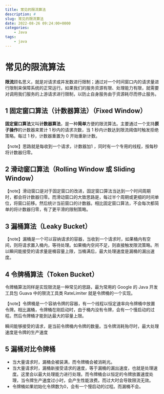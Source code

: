 ```yaml
---
title: 常见的限流算法
description: #
slug: 常见的限流算法
date: 2022-08-26 09:24:00+0000
categories:
    - Java
tags:
    - java
---
```


# 常见的限流算法

**限流**顾名思义，就是对请求或并发数进行限制；通过对一个时间窗口内的请求量进行限制来保障系统的正常运行。如果我们的服务资源有限、处理能力有限，就需要对调用我们服务的上游请求进行限制，以防止自身服务由于资源耗尽而停止服务。

## 1 固定窗口算法（计数器算法）（Fixed Window）

**固定窗口算法**又叫**计数器算法**，是一种**简单**方便的限流算法。主要通过一个支持**原子操作**的计数器来累计 1 秒内的请求次数，当 1 秒内计数达到限流阈值时触发拒绝策略。每过 1 秒，计数器重置为 0 开始重新计数。

【note】思路就是每收到一个请求，计数器加1 ，同时有一个专用的线程，按每秒将计数器归零。

## 2 滑动窗口算法（Rolling Window 或 Sliding Window）

【note】滑动窗口是对于固定窗口的改进，固定窗口算法当达到一个时间周期时，都会将计数器归零。而滑动窗口的大致思路是，每过半个周期或更细的时间单位，将窗口前移。然后统计当前窗口的计数器。相比固定窗口算法，不会每次都简单的将计数器归零，有了更平滑的限制策略。

## 3 漏桶算法（Leaky Bucket）

【note】漏桶是一个可以容纳请求的容器，当收到一个请求时，如果桶内有空间，则将请求置入桶内，等待处理。如果桶内空间不足，则直接触发限流策略。所以瞬间能接受的请求量是桶容量上限，当桶满后，最大处理速度是漏桶的漏出速度。

## 4 令牌桶算法（Token Bucket）

令牌桶算法同样是实现限流是一种常见的思路，最为常用的 Google 的 Java 开发工具包 Guava 中的限流工具类 RateLimiter 就是令牌桶的一个实现。

【note】令牌桶是一个容纳令牌的容器，有一个线程以恒定速率向令牌桶中放置令牌。相比漏桶，令牌桶在刚启动时，由于桶内没有令牌，会有一个慢启动的过程。然后令牌桶才能到达最大的容量上限。

瞬间能够接受的请求，是当前令牌桶内令牌的数量。当令牌消耗殆尽时，最大处理速度是令牌的生产速度

## 5 漏桶对比令牌桶

- 当大量请求时，漏桶会被装满，而令牌桶会被消耗光。
- 当大量请求时，漏桶新接受请求的速度，等于漏桶的漏出速度，也就是处理速度。这里会以最大处理能力进行处理。而令牌桶会以恒定的令牌放置速度处理，当令牌生产速度过小时，会产生性能浪费。而过大时会导致限流无效。
- 令牌桶如果初始化令牌数为0，会有一个慢启动的过程。而漏桶不会。

